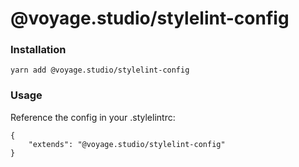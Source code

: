 # @voyage.studio/stylelint-config

### Installation

```
yarn add @voyage.studio/stylelint-config
```

### Usage

Reference the config in your .stylelintrc:

```
{
    "extends": "@voyage.studio/stylelint-config"
}
```